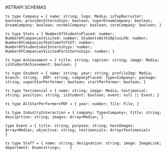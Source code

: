#STRAPI SCHEMAS

`ts
type Company = {
	name: string;
	logo: Media;
	isTopRecruiter: boolean;
	providesInternships: boolean;
	superDreamCompany: boolean;
	dreamCompany: boolean;
	normalCompany: boolean;
	coreCompany: boolean;
}
`

`ts
type Stats = {
	NumberOfStudentsPlaced: number;
	NumberOfCompaniesVisited: number;
	StudentsWith10plusLPA: number;
	NumberOfCompaniesThatComeToTCET: number;
	NumberOfStudentsGotInternships: number;
	NumberOfCompaniesVisitedForInternships: number;
}
`

`ts
type Achievement = {
	title: string;
	caption: string;
	image: Media;
	isStudentAchievement: boolean;
}
`

`ts
type Student = {
	name: string;
	year: string;
	profileImg: Media;
	branch: string;	
	ERP: string;
	companyPlaced: Type<Company>;
	package: string;
	superStarPerformer: boolean;
	startPerformer: boolean;
}
`

`ts
type Testimonial = {
	name: string;
	image: Media;
	testimonial: string;
	position: string;
	isStudent: boolean;
	event: null || Event;
}
`

`ts
type AllStarPerformersPDF = {
	year: number;
	file: File;
}
`

`ts
type IndustryInteraction = {
	company: Type<Company>;
	title: string;
	desciprtion: string;
	images: Array<Media>;
}
`

`type Event = {
	title: string;
	purpose: string;
	heroImages: Array<Media>;
	objective: string;
	testimonials: Array<Testimonial>		
}
`

`ts
type Staff = {
	name: string;
  	designation: string;
  	image: ImageLink;
  	department: Enum<string>;	
}
`
